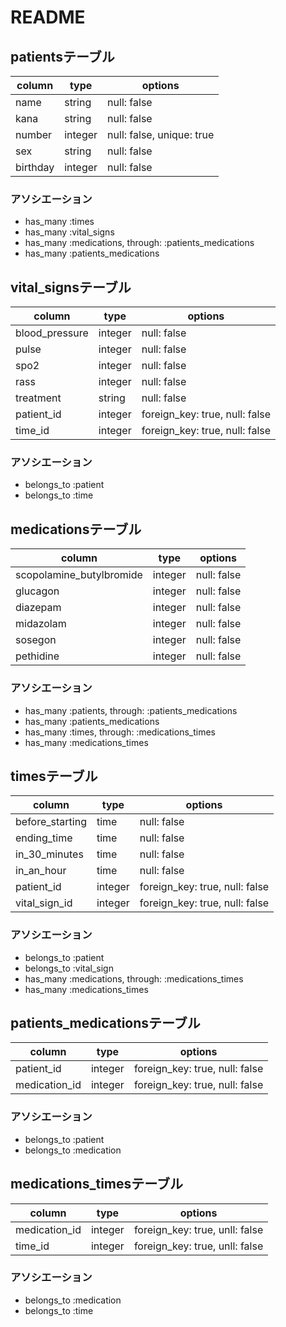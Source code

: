 # README

## patientsテーブル
|column|type|options|
|------|----|-------|
|name|string|null: false|
|kana|string|null: false|
|number|integer|null: false, unique: true|
|sex|string|null: false|
|birthday|integer|null: false|

### アソシエーション
- has_many :times
- has_many :vital_signs
- has_many :medications, through: :patients_medications
- has_many :patients_medications


## vital_signsテーブル
|column|type|options|
|------|----|-------|
|blood_pressure|integer|null: false|
|pulse|integer|null: false|
|spo2|integer|null: false|
|rass|integer|null: false|
|treatment|string|null: false|
|patient_id|integer|foreign_key: true, null: false|
|time_id|integer|foreign_key: true, null: false|


### アソシエーション
- belongs_to :patient
- belongs_to :time


## medicationsテーブル
|column|type|options|
|------|----|-------|
|scopolamine_butylbromide|integer|null: false|
|glucagon|integer|null: false|
|diazepam|‎integer|null: false|
|midazolam|integer|null: false|
|sosegon|integer|null: false|
|pethidine|integer|null: false|

### アソシエーション
- has_many :patients, through: :patients_medications
- has_many :patients_medications
- has_many :times, through: :medications_times
- has_many :medications_times


## timesテーブル
|column|type|options|
|------|----|-------|
|before_starting|time|null: false|
|ending_time|time|null: false|
|in_30_minutes|time|null: false|
|in_an_hour|time|null: false|
|patient_id|integer|foreign_key: true, null: false|
|vital_sign_id|integer|foreign_key: true, null: false|

### アソシエーション
- belongs_to :patient
- belongs_to :vital_sign
- has_many :medications, through: :medications_times
- has_many :medications_times


## patients_medicationsテーブル
|column|type|options|
|------|----|-------|
|patient_id|integer|foreign_key: true, null: false|
|medication_id|integer|foreign_key: true, null: false|

### アソシエーション
- belongs_to :patient
- belongs_to :medication


## medications_timesテーブル
|column|type|options|
|------|----|-------|
|medication_id|integer|foreign_key: true, unll: false|
|time_id|integer|foreign_key: true, unll: false|

### アソシエーション
- belongs_to :medication
- belongs_to :time